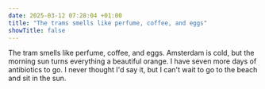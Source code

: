 ```yaml
---
date: 2025-03-12 07:28:04 +01:00
title: "The trams smells like perfume, coffee, and eggs"
showTitle: false
---
```

The tram smells like perfume, coffee, and eggs. Amsterdam is cold, but the morning sun turns everything a beautiful orange. I have seven more days of antibiotics to go. I never thought I'd say it, but I can't wait to go to the beach and sit in the sun. 
